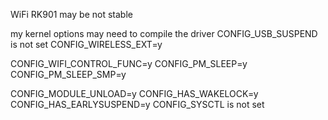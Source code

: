 WiFi RK901 may be not stable

my kernel options may need to compile the driver
CONFIG_USB_SUSPEND is not set
CONFIG_WIRELESS_EXT=y

CONFIG_WIFI_CONTROL_FUNC=y
CONFIG_PM_SLEEP=y
CONFIG_PM_SLEEP_SMP=y

CONFIG_MODULE_UNLOAD=y
CONFIG_HAS_WAKELOCK=y
CONFIG_HAS_EARLYSUSPEND=y
CONFIG_SYSCTL is not set
